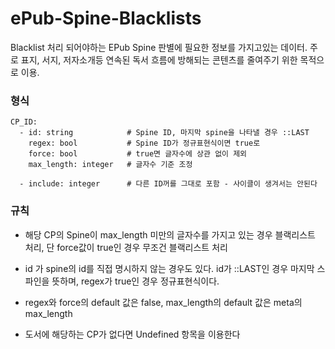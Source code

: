 # ePub-Spine-Blacklists

Blacklist 처리 되어야하는 EPub Spine 판별에 필요한 정보를 가지고있는 데이터.
주로 표지, 서지, 저자소개등 연속된 독서 흐름에 방해되는 콘텐츠를 줄여주기 위한 목적으로 이용.

### 형식
```
CP_ID:
  - id: string            # Spine ID, 마지막 spine을 나타낼 경우 ::LAST
    regex: bool           # Spine ID가 정규표현식이면 true로
    force: bool           # true면 글자수에 상관 없이 제외
    max_length: integer   # 글자수 기준 조정
    
  - include: integer      # 다른 ID꺼를 그대로 포함 - 사이클이 생겨서는 안된다
```

### 규칙

* 해당 CP의 Spine이 max_length 미만의 글자수를 가지고 있는 경우 블랙리스트 처리, 단 force값이 true인 경우 무조건 블랙리스트 처리

* id 가 spine의 id를 직접 명시하지 않는 경우도 있다. id가 ::LAST인 경우 마지막 스파인을 뜻하며, regex가 true인 경우 정규표현식이다.

* regex와 force의 default 값은 false, max_length의 default 값은 meta의 max_length

* 도서에 해당하는 CP가 없다면 Undefined 항목을 이용한다



